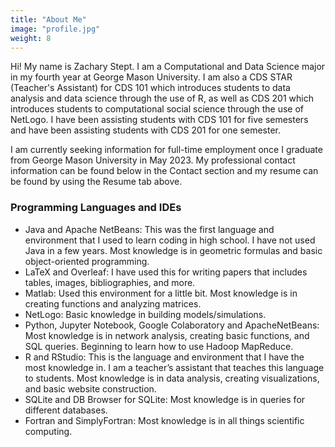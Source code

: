 ```yaml
---
title: "About Me"
image: "profile.jpg"
weight: 8
---
```


Hi! My name is Zachary Stept. I am a Computational and Data Science major in my fourth year at George Mason University. I am also a CDS STAR (Teacher's Assistant) for CDS 101 which introduces students to data analysis and data science through the use of R, as well as CDS 201 which introduces students to computational social science through the use of NetLogo. I have been assisting students with CDS 101 for five semesters and have been assisting students with CDS 201 for one semester.

I am currently seeking information for full-time employment once I graduate from George Mason University in May 2023. My professional contact information can be found below in the Contact section and my resume can be found by using the Resume tab above.

### Programming Languages and IDEs

* Java and Apache NetBeans: This was the first language and environment that I used to learn coding in high school. I have not used Java in a few years. Most knowledge is in geometric formulas and basic object-oriented programming.
* LaTeX and Overleaf: I have used this for writing papers that includes tables, images, bibliographies, and more.
* Matlab: Used this environment for a little bit. Most knowledge is in creating functions and analyzing matrices.
* NetLogo: Basic knowledge in building models/simulations.
* Python, Jupyter Notebook, Google Colaboratory and ApacheNetBeans: Most knowledge is in network analysis, creating basic functions, and SQL queries. Beginning to learn how to use Hadoop MapReduce.
* R and RStudio: This is the language and environment that I have the most knowledge in. I am a teacher’s assistant that teaches this language to students. Most knowledge is in data analysis, creating visualizations, and basic website construction.
* SQLite and DB Browser for SQLite: Most knowledge is in queries for different databases.
* Fortran and SimplyFortran: Most knowledge is in all things scientific computing.
